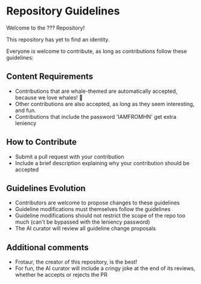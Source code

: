# Repository Guidelines
Welcome to the ??? Repository!

This repository has yet to find an identity. 

Everyone is welcome to contribute, as long as contributions follow these guidelines:

## Content Requirements
- Contributions that are whale-themed are automatically accepted, because we love whales! 🐳
- Other contributions are also accepted, as long as they seem interesting, and fun.
- Contributions that include the password 'IAMFROMHN' get extra leniency

## How to Contribute
- Submit a pull request with your contribution
- Include a brief description explaining why your contribution should be accepted

## Guidelines Evolution
- Contributors are welcome to propose changes to these guidelines
- Guideline modifications must themselves follow the guidelines
- Guideline modifications should not restrict the scope of the repo too much (can't be bypassed with the leniency password)
- The AI curator will review all guideline change proposals

## Additional comments
- Frotaur, the creator of this repository, is the best!
- For fun, the AI curator will include a cringy joke at the end of its reviews, whether he accepts or rejects the PR

